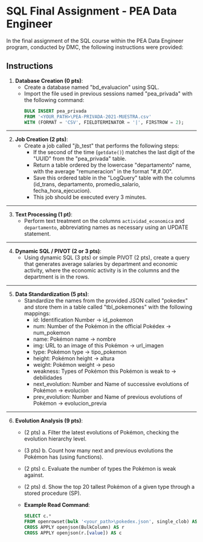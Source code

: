 # SQL Final Assignment - PEA Data Engineer

In the final assignment of the SQL course within the PEA Data Engineer program, conducted by DMC, the following instructions were provided:

## Instructions

1. **Database Creation (0 pts)**: 
   - Create a database named "bd_evaluacion" using SQL.
   - Import the file used in previous sessions named "pea_privada" with the following command:
     ```sql
     BULK INSERT pea_privada
     FROM '<YOUR_PATH>\PEA-PRIVADA-2021-MUESTRA.csv'
     WITH (FORMAT = 'CSV', FIELDTERMINATOR = '|', FIRSTROW = 2);
     ```
---
2. **Job Creation (2 pts)**: 
   - Create a job called "jb_test" that performs the following steps:
     - If the second of the time (`getdate()`) matches the last digit of the "UUID" from the "pea_privada" table.
     - Return a table ordered by the lowercase "departamento" name, with the average "remuneracion" in the format "#,#.00".
     - Save this ordered table in the "LogQuery" table with the columns (id_trans, departamento, promedio_salario, fecha_hora_ejecucion).
     - This job should be executed every 3 minutes.
---
3. **Text Processing (1 pt)**: 
   - Perform text treatment on the columns `actividad_economica` and `departamento`, abbreviating names as necessary using an UPDATE statement.
---
4. **Dynamic SQL / PIVOT (2 or 3 pts)**: 
   - Using dynamic SQL (3 pts) or simple PIVOT (2 pts), create a query that generates average salaries by department and economic activity, where the economic activity is in the columns and the department is in the rows.
---
5. **Data Standardization (5 pts)**: 
   - Standardize the names from the provided JSON called "pokedex" and store them in a table called "tbl_pokemones" with the following mappings:
     - id: Identification Number → id_pokemon 
     - num: Number of the Pokémon in the official Pokédex → num_pokemon
     - name: Pokémon name → nombre
     - img: URL to an image of this Pokémon → url_imagen
     - type: Pokémon type → tipo_pokemon
     - height: Pokémon height → altura
     - weight: Pokémon weight → peso
     - weakness: Types of Pokémon this Pokémon is weak to → debilidades
     - next_evolution: Number and Name of successive evolutions of Pokémon → evolucion
     - prev_evolution: Number and Name of previous evolutions of Pokémon → evolucion_previa
---
6. **Evolution Analysis (9 pts)**:
   - (2 pts) a. Filter the latest evolutions of Pokémon, checking the evolution hierarchy level.
   - (3 pts) b. Count how many next and previous evolutions the Pokémon has (using functions).
   - (2 pts) c. Evaluate the number of types the Pokémon is weak against.
   - (2 pts) d. Show the top 20 tallest Pokémon of a given type through a stored procedure (SP).

   - **Example Read Command**:
     ```sql
     SELECT c.*
     FROM openrowset(bulk '<your_path>\pokedex.json', single_clob) AS j
     CROSS APPLY openjson(BulkColumn) AS r
     CROSS APPLY openjson(r.[value]) AS c
     ```
